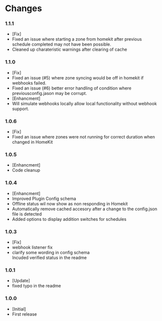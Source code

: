 # Changes

### 1.1.1
- [Fix] 
-   Fixed an issue where starting a zone from homekit after previous schedule completed may not have been possible.
-   Cleaned up charateristic warnings after clearing of cache

### 1.1.0
- [Fix] 
-   Fixed an issue (#5) where zone syncing would be off in homekit if webhooks failed.
-   Fixed an issue (#6) better error handling of condition where previousconfig.jason may be corrupt.
- [Enhancment] 
-   Will simulate webhooks locally allow local functionality without webhook support. 

### 1.0.6
- [Fix] 
-   Fixed an issue where zones were not running for correct duration when changed in HomeKit

### 1.0.5
- [Enhancment] 
-   Code cleanup

### 1.0.4
- [Enhancment] 
-   Improved Plugin Config schema
-   Offline status wil now show as non responding in Homekit
-   Automatically remove cached accesory after a change to the config.json file is detected
-   Added options to display addition switches for schedules

### 1.0.3
- [Fix] 
-   webhook listener fix
-   clarify some wording in config schema
<br> Incuded verified status in the readme

### 1.0.1 
- [Update] 
-   fixed typo in the readme

### 1.0.0
- [Initial] 
-   First release





